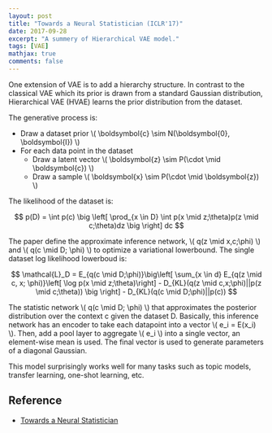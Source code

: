 ```yaml
---
layout: post
title: "Towards a Neural Statistician (ICLR'17)"
date: 2017-09-28
excerpt: "A summery of Hierarchical VAE model."
tags: [VAE]
mathjax: true
comments: false
---
```


One extension of VAE is to add a hierarchy structure. In contrast to the classical VAE which its prior is drawn from a standard Gaussian distribution, Hierarchical VAE (HVAE) learns the prior distribution from the dataset. 

The generative process is:
- Draw a dataset prior \\( \boldsymbol{c} \sim N(\boldsymbol{0}, \boldsymbol{I}) \\)
- For each data point in the dataset
  - Draw a latent vector \\( \boldsymbol{z} \sim P(\cdot \mid \boldsymbol{c}) \\)
  - Draw a sample \\( \boldsymbol{x} \sim P(\cdot \mid \boldsymbol{z}) \\)
  
The likelihood of the dataset is:

$$ p(D) = \int p(c) \big \left[ \prod_{x \in D} \int p(x \mid z;\theta)p(z \mid c;\theta)dz \big \right] dc $$

The paper define the approximate inference network, \\( q(z \mid x,c;\phi) \\) and \\( q(c \mid D; \phi) \\) to optimize a variational lowerbound. The single dataset log likelihood lowerboud is:

$$ \mathcal{L}_D = E_{q(c \mid D;\phi)}\big\left[ \sum_{x \in d} E_{q(z \mid c, x; \phi)}\left[ \log p(x \mid z;\theta)\right] - D_{KL}(q(z \mid c,x;\phi)||p(z \mid c;\theta)) \big \right] - D_{KL}(q(c \mid D;\phi)||p(c)) $$

The statistic network \\( q(c \mid D; \phi) \\) that approximates the posterior distribution over the context c given the dataset D. Basically, this inference network has an encoder to take each datapoint into a vector \\( e_i = E(x_i) \\). Then, add a pool layer to aggregate \\( e_i \\) into a single vector, an element-wise mean is used. The final vector is used to generate parameters of a diagonal Gaussian.

This model surprisingly works well for many tasks such as topic models, transfer learning, one-shot learning, etc.

## Reference
- [Towards a Neural Statistician](https://arxiv.org/abs/1606.02185)
